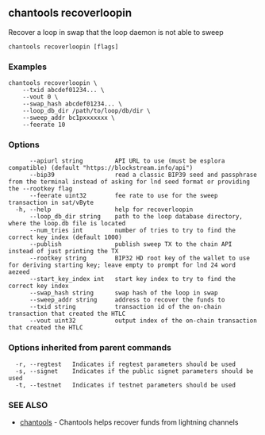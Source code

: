## chantools recoverloopin

Recover a loop in swap that the loop daemon is not able to sweep

```
chantools recoverloopin [flags]
```

### Examples

```
chantools recoverloopin \
	--txid abcdef01234... \
	--vout 0 \
	--swap_hash abcdef01234... \
	--loop_db_dir /path/to/loop/db/dir \
	--sweep_addr bc1pxxxxxxx \
	--feerate 10
```

### Options

```
      --apiurl string         API URL to use (must be esplora compatible) (default "https://blockstream.info/api")
      --bip39                 read a classic BIP39 seed and passphrase from the terminal instead of asking for lnd seed format or providing the --rootkey flag
      --feerate uint32        fee rate to use for the sweep transaction in sat/vByte
  -h, --help                  help for recoverloopin
      --loop_db_dir string    path to the loop database directory, where the loop.db file is located
      --num_tries int         number of tries to try to find the correct key index (default 1000)
      --publish               publish sweep TX to the chain API instead of just printing the TX
      --rootkey string        BIP32 HD root key of the wallet to use for deriving starting key; leave empty to prompt for lnd 24 word aezeed
      --start_key_index int   start key index to try to find the correct key index
      --swap_hash string      swap hash of the loop in swap
      --sweep_addr string     address to recover the funds to
      --txid string           transaction id of the on-chain transaction that created the HTLC
      --vout uint32           output index of the on-chain transaction that created the HTLC
```

### Options inherited from parent commands

```
  -r, --regtest   Indicates if regtest parameters should be used
  -s, --signet    Indicates if the public signet parameters should be used
  -t, --testnet   Indicates if testnet parameters should be used
```

### SEE ALSO

* [chantools](chantools.md)	 - Chantools helps recover funds from lightning channels

